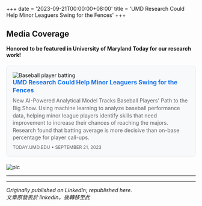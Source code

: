 +++
date = '2023-09-21T00:00:00+08:00'
title = 'UMD Research Could Help Minor Leaguers Swing for the Fences'
+++

## Media Coverage

**Honored to be featured in University of Maryland Today for our research work!**

<div class="link-preview">
  <a href="https://today.umd.edu/umd-research-could-help-minor-leaguers-swing-for-the-fences" target="_blank" rel="noopener">
    <div class="preview-card">
      <div class="preview-image">
        <img src="https://today.umd.edu/sites/default/files/styles/story_image/public/2023-09/Baseball%20photo%20AP.jpg" alt="Baseball player batting" />
      </div>
      <div class="preview-content">
        <h3>UMD Research Could Help Minor Leaguers Swing for the Fences</h3>
        <p>New AI-Powered Analytical Model Tracks Baseball Players' Path to the Big Show. Using machine learning to analyze baseball performance data, helping minor league players identify skills that need improvement to increase their chances of reaching the majors. Research found that batting average is more decisive than on-base percentage for player call-ups.</p>
        <span class="preview-domain">today.umd.edu • September 21, 2023</span>
      </div>
    </div>
  </a>
</div>

![pic](pic.jpeg)

---

<style>
.link-preview {
  margin: 20px 0;
}

.preview-card {
  border: 1px solid #e1e5e9;
  border-radius: 8px;
  padding: 16px;
  background: #f8f9fa;
  transition: box-shadow 0.2s ease;
  max-width: 500px;
}

.preview-card:hover {
  box-shadow: 0 2px 8px rgba(0,0,0,0.1);
}

.preview-content h3 {
  margin: 0 0 8px 0;
  color: #1a73e8;
  font-size: 16px;
  line-height: 1.3;
}

.preview-content p {
  margin: 0 0 8px 0;
  color: #5f6368;
  font-size: 14px;
  line-height: 1.4;
}

.preview-domain {
  color: #5f6368;
  font-size: 12px;
  text-transform: uppercase;
}

.link-preview a {
  text-decoration: none;
  color: inherit;
}
</style>

---
*Originally published on LinkedIn; republished here.* <br>
*文章原發表於 linkedin，後轉移至此*
